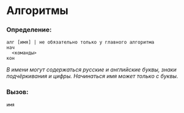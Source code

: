 # Алгоритмы

### Определение:

```
алг [имя] | не обязательно только у главного алгоритма
нач
  <команды>
кон
```

*В имени могут содержаться русские и английские буквы,
знаки подчёркивания и цифры. Начинаться имя может только с буквы.*

### Вызов:

```
имя
```
